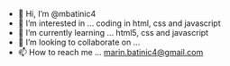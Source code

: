 - 👋 Hi, I’m @mbatinic4
- 👀 I’m interested in ... coding in html, css and javascript
- 🌱 I’m currently learning ... html5, css and javascript
- 💞️ I’m looking to collaborate on ...
- 📫 How to reach me ... marin.batinic4@gmail.com

<!---
mbatinic4/mbatinic4 is a ✨ special ✨ repository because its `README.md` (this file) appears on your GitHub profile.
You can click the Preview link to take a look at your changes.
--->
